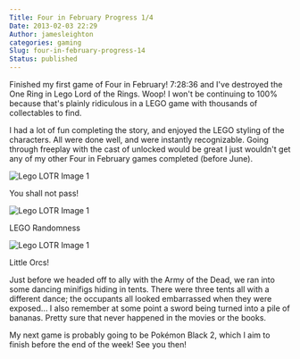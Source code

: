 ```yaml
---
Title: Four in February Progress 1/4
Date: 2013-02-03 22:29
Author: jamesleighton
categories: gaming
Slug: four-in-february-progress-14
Status: published
---
```


Finished my first game of Four in February! 7:28:36 and I've destroyed the One Ring in Lego Lord of the Rings. Woop! I won't be continuing to 100% because that's plainly ridiculous in a LEGO game with thousands of collectables to find.

I had a lot of fun completing the story, and enjoyed the LEGO styling of the characters. All were done well, and were instantly recognizable. Going through freeplay with the cast of unlocked would be great I just wouldn't get any of my other Four in February games completed (before June).

![Lego LOTR Image 1](/images/2013-01-31-104718.jpg)

You shall not pass!

![Lego LOTR Image 1](/images/2013-02-02-232243.jpg)

LEGO Randomness

![Lego LOTR Image 1](/images/2013-02-02-222753.jpg)

Little Orcs!

Just before we headed off to ally with the Army of the Dead, we ran into some dancing minifigs hiding in tents. There were three tents all with a different dance; the occupants all looked embarrassed when they were exposed... I also remember at some point a sword being turned into a pile of bananas. Pretty sure that never happened in the movies or the books.

My next game is probably going to be Pokémon Black 2, which I aim to finish before the end of the week! See you then!
